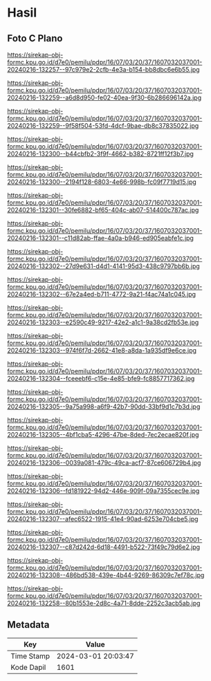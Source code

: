 # Hasil

## Foto C Plano

https://sirekap-obj-formc.kpu.go.id/d7e0/pemilu/pdpr/16/07/03/20/37/1607032037001-20240216-132257--97c979e2-2cfb-4e3a-b154-bb8dbc6e6b55.jpg

https://sirekap-obj-formc.kpu.go.id/d7e0/pemilu/pdpr/16/07/03/20/37/1607032037001-20240216-132259--a6d8d950-fe02-40ea-9f30-6b286696142a.jpg

https://sirekap-obj-formc.kpu.go.id/d7e0/pemilu/pdpr/16/07/03/20/37/1607032037001-20240216-132259--9f58f504-53fd-4dcf-9bae-db8c37835022.jpg

https://sirekap-obj-formc.kpu.go.id/d7e0/pemilu/pdpr/16/07/03/20/37/1607032037001-20240216-132300--b44cbfb2-3f9f-4662-b382-8721ff12f3b7.jpg

https://sirekap-obj-formc.kpu.go.id/d7e0/pemilu/pdpr/16/07/03/20/37/1607032037001-20240216-132300--2194f128-6803-4e66-998b-fc09f7719d15.jpg

https://sirekap-obj-formc.kpu.go.id/d7e0/pemilu/pdpr/16/07/03/20/37/1607032037001-20240216-132301--30fe6882-bf65-404c-ab07-514400c787ac.jpg

https://sirekap-obj-formc.kpu.go.id/d7e0/pemilu/pdpr/16/07/03/20/37/1607032037001-20240216-132301--c11d82ab-ffae-4a0a-b946-ed905eabfe1c.jpg

https://sirekap-obj-formc.kpu.go.id/d7e0/pemilu/pdpr/16/07/03/20/37/1607032037001-20240216-132302--27d9e631-d4d1-4141-95d3-438c9797bb6b.jpg

https://sirekap-obj-formc.kpu.go.id/d7e0/pemilu/pdpr/16/07/03/20/37/1607032037001-20240216-132302--67e2a4ed-b711-4772-9a21-f4ac74a1c045.jpg

https://sirekap-obj-formc.kpu.go.id/d7e0/pemilu/pdpr/16/07/03/20/37/1607032037001-20240216-132303--e2590c49-9217-42e2-a1c1-9a38cd2fb53e.jpg

https://sirekap-obj-formc.kpu.go.id/d7e0/pemilu/pdpr/16/07/03/20/37/1607032037001-20240216-132303--974f6f7d-2662-41e8-a8da-1a935df9e6ce.jpg

https://sirekap-obj-formc.kpu.go.id/d7e0/pemilu/pdpr/16/07/03/20/37/1607032037001-20240216-132304--fceeebf6-c15e-4e85-bfe9-fc8857717362.jpg

https://sirekap-obj-formc.kpu.go.id/d7e0/pemilu/pdpr/16/07/03/20/37/1607032037001-20240216-132305--9a75a998-a6f9-42b7-90dd-33bf9d1c7b3d.jpg

https://sirekap-obj-formc.kpu.go.id/d7e0/pemilu/pdpr/16/07/03/20/37/1607032037001-20240216-132305--4bf1cba5-4296-47be-8ded-7ec2ecae820f.jpg

https://sirekap-obj-formc.kpu.go.id/d7e0/pemilu/pdpr/16/07/03/20/37/1607032037001-20240216-132306--0039a081-479c-49ca-acf7-87ce606729b4.jpg

https://sirekap-obj-formc.kpu.go.id/d7e0/pemilu/pdpr/16/07/03/20/37/1607032037001-20240216-132306--fd181922-94d2-446e-909f-09a7355cec9e.jpg

https://sirekap-obj-formc.kpu.go.id/d7e0/pemilu/pdpr/16/07/03/20/37/1607032037001-20240216-132307--afec6522-1915-41e4-90ad-6253e704cbe5.jpg

https://sirekap-obj-formc.kpu.go.id/d7e0/pemilu/pdpr/16/07/03/20/37/1607032037001-20240216-132307--c87d242d-6d18-4491-b522-73f49c79d6e2.jpg

https://sirekap-obj-formc.kpu.go.id/d7e0/pemilu/pdpr/16/07/03/20/37/1607032037001-20240216-132308--486bd538-439e-4b44-9269-86309c7ef78c.jpg

https://sirekap-obj-formc.kpu.go.id/d7e0/pemilu/pdpr/16/07/03/20/37/1607032037001-20240216-132258--80b1553e-2d8c-4a71-8dde-2252c3acb5ab.jpg


## Metadata

| Key        | Value               |
| ---------- | ------------------- |
| Time Stamp | 2024-03-01 20:03:47 |
| Kode Dapil | 1601                |



